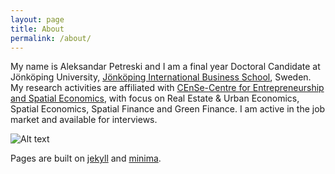 ```yaml
---
layout: page
title: About
permalink: /about/
---
```


My name is Aleksandar Petreski and I am a final year Doctoral Candidate at Jönköping University, [Jönköping International Business School](https://ju.se/en/about-us/jonkoping-international-business-school.html), Sweden.
My research activities are affiliated with [CEnSe-Centre for Entrepreneurship and Spatial Economics](https://ju.se/center/cense.html), with focus on Real Estate & Urban Economics, Spatial Economics, Spatial Finance and Green Finance.
I am active in the job market and available for interviews.

![Alt text](https://github.com/petaleks/petaleksandar.github.io/blob/master/assets/JU_STAFF_191211-20047.jpg?raw=true)


Pages are built on [jekyll](https://jekyllrb.com)  and [minima](https://github.com/jekyll/minima).


